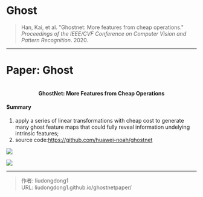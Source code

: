 # Ghost


> Han, Kai, et al. "Ghostnet: More features from cheap operations." *Proceedings of the IEEE/CVF Conference on Computer Vision and Pattern Recognition*. 2020.

------

# Paper: Ghost

<div align=center>
<br/>
<b>GhostNet: More Features from Cheap Operations
</b>
</div>

#### Summary

1. apply a series of linear transformations with cheap cost to generate many ghost feature maps that could fully reveal information undelying intrinsic features;
2. source code:https://github.com/huawei-noah/ghostnet

![](https://gitee.com/github-25970295/blogpictureV2/raw/master/image-20210317190822273.png)

![](https://gitee.com/github-25970295/blogpictureV2/raw/master/image-20210317191330156.png)



---

> 作者: liudongdong1  
> URL: liudongdong1.github.io/ghostnetpaper/  

